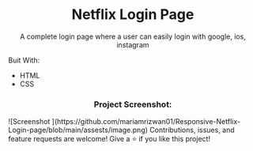  <h1 align="center">Netflix Login Page</h1>
<p align="center">A complete login page where a user can easily login with google, ios, instagram </p>
<p>Buit With:</p>
<ul>
<li>HTML</li>
<li>CSS</li>
</ul>

<h3 align="center">Project Screenshot:</h3>
![Screenshot ](https://github.com/mariamrizwan01/Responsive-Netflix-Login-page/blob/main/assests/image.png)
Contributions, issues, and feature requests are welcome!
Give a ⭐️ if you like this project!
